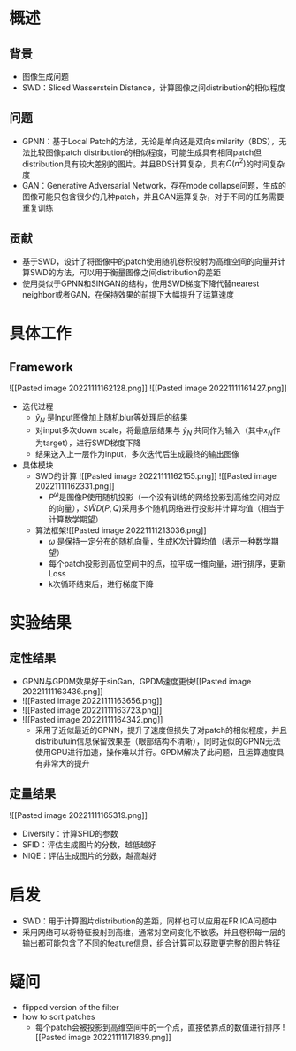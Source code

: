 # 概述
## 背景
- 图像生成问题
- SWD：Sliced Wasserstein Distance，计算图像之间distribution的相似程度
## 问题
- GPNN：基于Local Patch的方法，无论是单向还是双向similarity（BDS），无法比较图像patch distribution的相似程度，可能生成具有相同patch但distribution具有较大差别的图片。并且BDS计算复杂，具有$O(n^2)$的时间复杂度
- GAN：Generative Adversarial Network，存在mode collapse问题，生成的图像可能只包含很少的几种patch，并且GAN运算复杂，对于不同的任务需要重复训练
## 贡献
- 基于SWD，设计了将图像中的patch使用随机卷积投射为高维空间的向量并计算SWD的方法，可以用于衡量图像之间distribution的差距
- 使用类似于GPNN和SINGAN的结构，使用SWD梯度下降代替nearest  neighbor或者GAN，在保持效果的前提下大幅提升了运算速度
# 具体工作
## Framework
![[Pasted image 20221111162128.png]]
![[Pasted image 20221111161427.png]]
- 迭代过程
	- $\tilde y_N$ 是Input图像加上随机blur等处理后的结果
	- 对input多次down scale，将最底层结果与 $\tilde y_N$ 共同作为输入（其中$x_N$作为target），进行SWD梯度下降
	- 结果送入上一层作为input，多次迭代后生成最终的输出图像
- 具体模块
	- SWD的计算                                                                    ![[Pasted image 20221111162155.png]]  ![[Pasted image 20221111162331.png]]
		- $P^{\omega}$是图像P使用随机投影（一个没有训练的网络投影到高维空间对应的向量），$S\tilde WD(P,Q)$采用多个随机网络进行投影并计算均值（相当于计算数学期望）
	- 算法框架![[Pasted image 20221111213036.png]]
		- $\omega$ 是保持一定分布的随机向量，生成K次计算均值（表示一种数学期望）
		- 每个patch投影到高位空间中的点，拉平成一维向量，进行排序，更新Loss
		- k次循环结束后，进行梯度下降
# 实验结果
## 定性结果
- GPNN与GPDM效果好于sinGan，GPDM速度更快![[Pasted image 20221111163436.png]]
- ![[Pasted image 20221111163656.png]]
- ![[Pasted image 20221111163723.png]]
- ![[Pasted image 20221111164342.png]]
	- 采用了近似最近的GPNN，提升了速度但损失了对patch的相似程度，并且distributuin信息保留效果差（眼部结构不清晰），同时近似的GPNN无法使用GPU进行加速，操作难以并行。GPDM解决了此问题，且运算速度具有非常大的提升
## 定量结果
![[Pasted image 20221111165319.png]]
- Diversity：计算SFID的参数
- SFID：评估生成图片的分数，越低越好
- NIQE：评估生成图片的分数，越高越好
# 启发
- SWD：用于计算图片distribution的差距，同样也可以应用在FR IQA问题中
- 采用网络可以将特征投射到高维，通常对空间变化不敏感，并且卷积每一层的输出都可能包含了不同的feature信息，组合计算可以获取更完整的图片特征
# 疑问
- flipped version of the filter
- how to sort patches
	- 每个patch会被投影到高维空间中的一个点，直接依靠点的数值进行排序
![[Pasted image 20221111171839.png]]